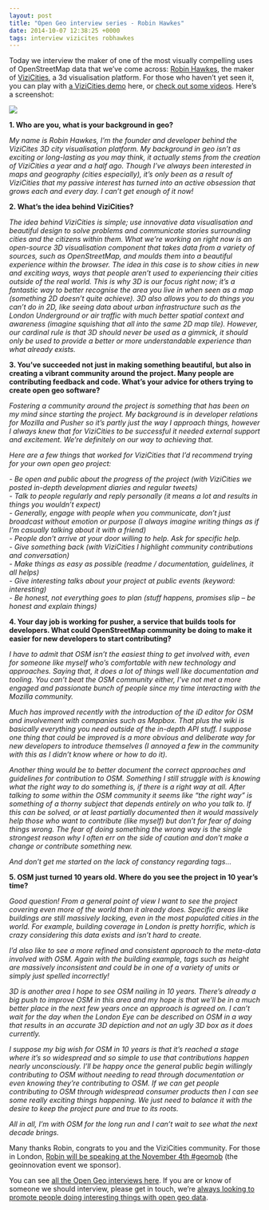 ```yaml
--- 
layout: post
title: "Open Geo interview series - Robin Hawkes"
date: 2014-10-07 12:38:25 +0000
tags: interview vizicites robhawkes
---
```

Today we interview the maker of one of the most visually compelling uses of OpenStreetMap data that we’ve come across: [Robin Hawkes](https://twitter.com/robhawkes), the maker of [ViziCities](http://vizicities.com/), a 3d visualisation platform. For those who haven’t yet seen it, you can play with [a ViziCities demo](http://vizicities.apps.rawk.es/demo.html) here, or [check out some videos](http://vimeo.com/channels/vizicities). Here’s a screenshot:

![](/images/tumblr_inline_nd2ob8Zk4u1siukvl.png)

**1\. Who are you, what is your background in geo?**

_My name is Robin Hawkes, I’m the founder and developer behind the ViziCites 3D city visualisation platform. My background in geo isn’t as exciting or long-lasting as you may think, it actually stems from the creation of ViziCities a year and a half ago. Though I’ve always been interested in maps and geography (cities especially), it’s only been as a result of ViziCities that my passive interest has turned into an active obsession that grows each and every day. I can’t get enough of it now!_

**2\. What’s the idea behind ViziCities?**

_The idea behind ViziCities is simple; use innovative data visualisation and beautiful design to solve problems and communicate stories surrounding cities and the citizens within them. What we’re working on right now is an open-source 3D visualisation component that takes data from a variety of sources, such as OpenStreetMap, and moulds them into a beautiful experience within the browser. The idea in this case is to show cities in new and exciting ways, ways that people aren’t used to experiencing their cities outside of the real world. This is why 3D is our focus right now; it’s a fantastic way to better recognise the area you live in when seen as a map (something 2D doesn’t quite achieve). 3D also allows you to do things you can’t do in 2D, like seeing data about urban infrastructure such as the London Underground or air traffic with much better spatial context and awareness (imagine squishing that all into the same 2D map tile). However, our cardinal rule is that 3D should never be used as a gimmick, it should only be used to provide a better or more understandable experience than what already exists._

**3\. You’ve succeeded not just in making something beautiful, but also in creating a vibrant community around the project. Many people are contributing feedback and code. What’s your advice for others trying to create open geo software?**

_Fostering a community around the project is something that has been on my mind since starting the project. My background is in developer relations for Mozilla and Pusher so it’s partly just the way I approach things, however I always knew that for ViziCities to be successful it needed external support and excitement. We’re definitely on our way to achieving that._

_Here are a few things that worked for ViziCities that I’d recommend trying for your own open geo project:_

_- Be open and public about the progress of the project (with ViziCities we posted in-depth development diaries and regular tweets)_  
_- Talk to people regularly and reply personally (it means a lot and results in things you wouldn’t expect)_  
_- Generally, engage with people when you communicate, don’t just broadcast without emotion or purpose (I always imagine writing things as if I’m casually talking about it with a friend)_  
_- People don’t arrive at your door willing to help. Ask for specific help._  
_- Give something back (with ViziCities I highlight community contributions and conversation)_  
_- Make things as easy as possible (readme / documentation, guidelines, it all helps)_  
_- Give interesting talks about your project at public events (keyword: interesting)_  
_- Be honest, not everything goes to plan (stuff happens, promises slip – be honest and explain things)_

**4\. Your day job is working for pusher, a service that builds tools for developers. What could OpenStreetMap community be doing to make it easier for new developers to start contributing?**

_I have to admit that OSM isn’t the easiest thing to get involved with, even for someone like myself who’s comfortable with new technology and approaches. Saying that, it does a lot of things well like documentation and tooling. You can’t beat the OSM community either, I’ve not met a more engaged and passionate bunch of people since my time interacting with the Mozilla community._

_Much has improved recently with the introduction of the iD editor for OSM and involvement with companies such as Mapbox. That plus the wiki is basically everything you need outside of the in-depth API stuff. I suppose one thing that could be improved is a more obvious and deliberate way for new developers to introduce themselves (I annoyed a few in the community with this as I didn’t know where or how to do it)._

_Another thing would be to better document the correct approaches and guidelines for contribution to OSM. Something I still struggle with is knowing what the right way to do something is, if there is a right way at all. After talking to some within the OSM community it seems like “the right way” is something of a thorny subject that depends entirely on who you talk to. If this can be solved, or at least partially documented then it would massively help those who want to contribute (like myself) but don’t for fear of doing things wrong. The fear of doing something the wrong way is the single strongest reason why I often err on the side of caution and don’t make a change or contribute something new._

_And don’t get me started on the lack of constancy regarding tags…_

**5\. OSM just turned 10 years old. Where do you see the project in 10 year’s time?**

_Good question! From a general point of view I want to see the project covering even more of the world than it already does. Specific areas like buildings are still massively lacking, even in the most populated cities in the world. For example, building coverage in London is pretty horrific, which is crazy considering this data exists and isn’t hard to create._

_I’d also like to see a more refined and consistent approach to the meta-data involved with OSM. Again with the building example, tags such as height are massively inconsistent and could be in one of a variety of units or simply just spelled incorrectly!_

_3D is another area I hope to see OSM nailing in 10 years. There’s already a big push to improve OSM in this area and my hope is that we’ll be in a much better place in the next few years once an approach is agreed on. I can’t wait for the day when the London Eye can be described on OSM in a way that results in an accurate 3D depiction and not an ugly 3D box as it does currently._

_I suppose my big wish for OSM in 10 years is that it’s reached a stage where it’s so widespread and so simple to use that contributions happen nearly unconsciously. I’ll be happy once the general public begin willingly contributing to OSM without needing to read through documentation or even knowing they’re contributing to OSM. If we can get people contributing to OSM through widespread consumer products then I can see some really exciting things happening. We just need to balance it with the desire to keep the project pure and true to its roots._

_All in all, I’m with OSM for the long run and I can’t wait to see what the next decade brings._

Many thanks Robin, congrats to you and the ViziCities community. For those in London, [Robin will be speaking at the November 4th #geomob](http://geomobldn.org/post/98001859550/lineup-and-details-for-the-nov-4th-geomob) (the geoinnovation event we sponsor).

You can see [all the Open Geo interviews here](http://blog.opencagedata.com/tagged/interview). If you are or know of someone we should interview, please get in touch, we’re [always looking to promote people doing interesting things with open geo data](http://blog.opencagedata.com/post/98139732993/call-for-open-geo-openstreetmap-interviewees).